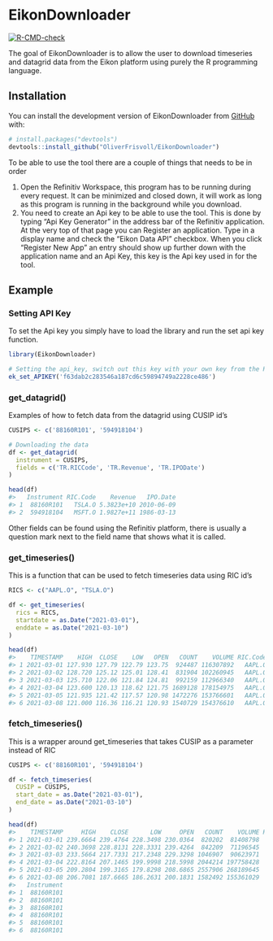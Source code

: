 
<!-- README.md is generated from README.Rmd. Please edit that file -->

# EikonDownloader

<!-- badges: start -->

[![R-CMD-check](https://github.com/OliverFrisvoll/EikonDownloader/actions/workflows/R-CMD-check.yaml/badge.svg)](https://github.com/OliverFrisvoll/EikonDownloader/actions/workflows/R-CMD-check.yaml)
<!-- badges: end -->

The goal of EikonDownloader is to allow the user to download timeseries
and datagrid data from the Eikon platform using purely the R programming
language.

## Installation

You can install the development version of EikonDownloader from
[GitHub](https://github.com/) with:

``` r
# install.packages("devtools")
devtools::install_github("OliverFrisvoll/EikonDownloader")
```

To be able to use the tool there are a couple of things that needs to be
in order

1.  Open the Refinitiv Workspace, this program has to be running during
    every request. It can be minimized and closed down, it will work as
    long as this program is running in the background while you
    download.
2.  You need to create an Api key to be able to use the tool. This is
    done by typing “Api Key Generator” in the address bar of the
    Refinitiv application. At the very top of that page you can Register
    an application. Type in a display name and check the “Eikon Data
    API” checkbox. When you click “Register New App” an entry should
    show up further down with the application name and an Api Key, this
    key is the Api key used in for the tool.

## Example

### Setting API Key

To set the Api key you simply have to load the library and run the set
api key function.

``` r
library(EikonDownloader)

# Setting the api_key, switch out this key with your own key from the Refinitiv Workspace
ek_set_APIKEY('f63dab2c283546a187cd6c59894749a2228ce486')
```

### get_datagrid()

Examples of how to fetch data from the datagrid using CUSIP id’s

``` r
CUSIPS <- c('88160R101', '594918104')

# Downloading the data
df <- get_datagrid(
  instrument = CUSIPS,
  fields = c('TR.RICCode', 'TR.Revenue', 'TR.IPODate')
)

head(df)
#>   Instrument RIC.Code    Revenue   IPO.Date
#> 1  88160R101   TSLA.O 5.3823e+10 2010-06-09
#> 2  594918104   MSFT.O 1.9827e+11 1986-03-13
```

Other fields can be found using the Refinitiv platform, there is usually
a question mark next to the field name that shows what it is called.

### get_timeseries()

This is a function that can be used to fetch timeseries data using RIC
id’s

``` r
RICS <- c("AAPL.O", "TSLA.O")

df <- get_timeseries(
  rics = RICS,
  startdate = as.Date("2021-03-01"),
  enddate = as.Date("2021-03-10")
)

head(df)
#>    TIMESTAMP    HIGH  CLOSE    LOW   OPEN   COUNT    VOLUME RIC.Code
#> 1 2021-03-01 127.930 127.79 122.79 123.75  924487 116307892   AAPL.O
#> 2 2021-03-02 128.720 125.12 125.01 128.41  831904 102260945   AAPL.O
#> 3 2021-03-03 125.710 122.06 121.84 124.81  992159 112966340   AAPL.O
#> 4 2021-03-04 123.600 120.13 118.62 121.75 1689128 178154975   AAPL.O
#> 5 2021-03-05 121.935 121.42 117.57 120.98 1472276 153766601   AAPL.O
#> 6 2021-03-08 121.000 116.36 116.21 120.93 1540729 154376610   AAPL.O
```

### fetch_timeseries()

This is a wrapper around get_timeseries that takes CUSIP as a parameter
instead of RIC

``` r
CUSIPS <- c('88160R101', '594918104')

df <- fetch_timeseries(
  CUSIP = CUSIPS,
  start_date = as.Date("2021-03-01"),
  end_date = as.Date("2021-03-10")
)

head(df)
#>    TIMESTAMP     HIGH    CLOSE      LOW     OPEN   COUNT    VOLUME RIC.Code
#> 1 2021-03-01 239.6664 239.4764 228.3498 230.0364  820202  81408798   TSLA.O
#> 2 2021-03-02 240.3698 228.8131 228.3331 239.4264  842209  71196545   TSLA.O
#> 3 2021-03-03 233.5664 217.7331 217.2348 229.3298 1046907  90623971   TSLA.O
#> 4 2021-03-04 222.8164 207.1465 199.9998 218.5998 2044214 197758428   TSLA.O
#> 5 2021-03-05 209.2804 199.3165 179.8298 208.6865 2557906 268189645   TSLA.O
#> 6 2021-03-08 206.7081 187.6665 186.2631 200.1831 1582492 155361029   TSLA.O
#>   Instrument
#> 1  88160R101
#> 2  88160R101
#> 3  88160R101
#> 4  88160R101
#> 5  88160R101
#> 6  88160R101
```

